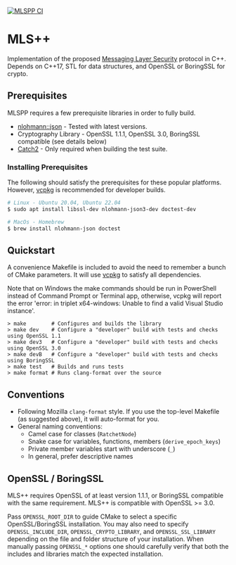[![MLSPP CI](https://github.com/cisco/mlspp/actions/workflows/main_ci.yml/badge.svg)](https://github.com/cisco/mlspp/actions/workflows/main_ci.yml)

MLS++
=====

Implementation of the proposed [Messaging Layer Security](https://github.com/mlswg/mls-protocol/blob/master/draft-ietf-mls-protocol.md) protocol in C++.  Depends on C++17, STL for data structures, and OpenSSL or BoringSSL for crypto.

Prerequisites
-------------

MLSPP requires a few prerequisite libraries in order to fully build.

* [nlohmann::json](https://github.com/nlohmann/json) - Tested with latest versions.
* Cryptography Library - OpenSSL 1.1.1, OpenSSL 3.0, BoringSSL compatible (see details below)
* [Catch2](https://github.com/catchorg/Catch2) - Only required when building the test suite.

### Installing Prerequisites 

The following should satisfy the prerequisites for these popular platforms. However, [vcpkg](https://vcpkg.io/en/) is recommended for developer builds.

```sh
# Linux - Ubuntu 20.04, Ubuntu 22.04
$ sudo apt install libssl-dev nlohmann-json3-dev doctest-dev

# MacOs - Homebrew
$ brew install nlohmann-json doctest
```

Quickstart
----------

A convenience Makefile is included to avoid the need to remember a bunch of CMake parameters. It will use [vcpkg](https://vcpkg.io/en/) to satisfy all dependencies.

Note that on Windows the make commands should be run in PowerShell instead of Command Prompt or Terminal app, otherwise, vcpkg will report the error 'error: in triplet x64-windows: Unable to find a valid Visual Studio instance'.

```
> make        # Configures and builds the library 
> make dev    # Configure a "developer" build with tests and checks using OpenSSL 1.1
> make dev3   # Configure a "developer" build with tests and checks using OpenSSL 3.0
> make devB   # Configure a "developer" build with tests and checks using BoringSSL
> make test   # Builds and runs tests
> make format # Runs clang-format over the source
```

Conventions
-----------

* Following Mozilla `clang-format` style.  If you use the top-level
  Makefile (as suggested above), it will auto-format for you.
* General naming conventions:
  * Camel case for classes (`RatchetNode`)
  * Snake case for variables, functions, members (`derive_epoch_keys`)
  * Private member variables start with underscore (`_`)
  * In general, prefer descriptive names

OpenSSL / BoringSSL
-------------------

MLS++ requires OpenSSL of at least version 1.1.1, or BoringSSL compatible with the same requirement. MLS++ is compatible with OpenSSL >= 3.0. 

Pass `OPENSSL_ROOT_DIR` to guide CMake to select a specific OpenSSL/BoringSSL installation. You may also need to specify `OPENSSL_INCLUDE_DIR`, `OPENSSL_CRYPTO_LIBRARY`, and `OPENSSL_SSL_LIBRARY` depending on the file and folder structure of your installation. When manually passing `OPENSSL_*` options one should carefully verify that both the includes and libraries match the expected installation.
  
